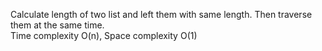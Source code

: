 Calculate length of two list and left them with same length. Then traverse them at the same time.  
Time complexity O(n), Space complexity O(1)